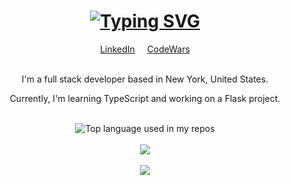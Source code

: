 <h1 align='center'>
<a href="https://git.io/typing-svg"><img src="https://readme-typing-svg.demolab.com?font=Fira+Code&size=75&duration=1500&pause=600&color=FFEA74&background=ff5837&center=true&vCenter=true&multiline=true&width=1920&height=330&lines=Hello!;My+name+is+Sarah+Zaccagni;Welcome+to+my+README" alt="Typing SVG" /></a>
</h1>
<div align='center'>
<a href='https://www.linkedin.com/in/szaccagni/'>LinkedIn</a>
&nbsp;
&nbsp;
<a href='https://www.codewars.com/users/sarza'>CodeWars</a>
<br>
<br>
<p>I'm a full stack developer based in New York, United States.</p>
<p>Currently, I'm learning TypeScript and working on a Flask project.</p> 
<br>
<img width="" src="https://github-readme-stats.vercel.app/api/top-langs/?username=szaccagni&layout=compact&hide_title=1&card_width=300&exclude_repo=habit_tracker" alt="Top language used in my repos" />
<br><br>
<img align="center" src="https://skillicons.dev/icons?i=js,html,css,react,express,mongodb,nodejs">
<br><br>
<img align="center" src="https://skillicons.dev/icons?i=py,django,flask,git,github,heroku,postgres">
</div>